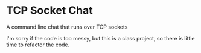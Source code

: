 # TCP Socket Chat
A command line chat that runs over TCP sockets

I'm sorry if the code is too messy, but this is a class project, so there is little time to refactor the code.


